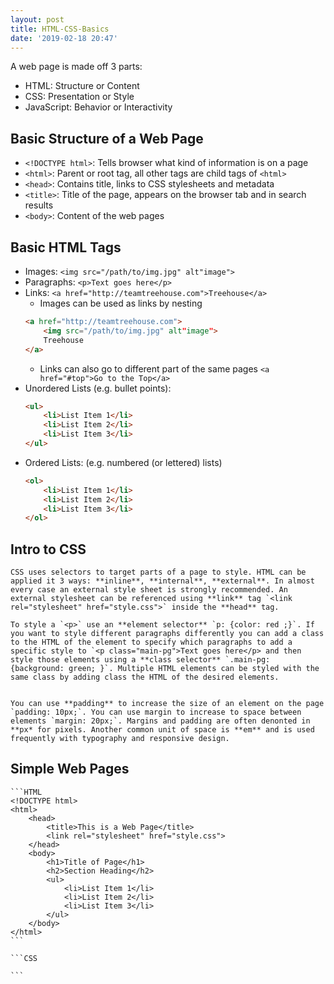 ```yaml
---
layout: post
title: HTML-CSS-Basics
date: '2019-02-18 20:47'
---
```


A web page is made off 3 parts:

- HTML: Structure or Content
- CSS: Presentation or Style
- JavaScript: Behavior or Interactivity

## Basic Structure of a Web Page

- `<!DOCTYPE html>`: Tells browser what kind of information is on a page
- `<html>`: Parent or root tag, all other tags are child tags of `<html>`
- `<head>`: Contains title, links to CSS stylesheets and metadata
- `<title>`: Title of the page, appears on the browser tab and in search results
- `<body>`: Content of the web pages

## Basic HTML Tags

- Images: `<img src="/path/to/img.jpg" alt"image">`
- Paragraphs: `<p>Text goes here</p>`
- Links: `<a href="http://teamtreehouse.com">Treehouse</a>`
    - Images can be used as links by nesting
    ```html
    <a href="http://teamtreehouse.com">
        <img src="/path/to/img.jpg" alt"image">
        Treehouse
    </a>
    ```
    - Links can also go to different part of the same pages
    `<a href="#top">Go to the Top</a>`
- Unordered Lists (e.g. bullet points):
    ```html
    <ul>
        <li>List Item 1</li>
        <li>List Item 2</li>
        <li>List Item 3</li>
    </ul>
    ```
- Ordered Lists: (e.g. numbered (or lettered) lists)
    ```html
    <ol>
        <li>List Item 1</li>
        <li>List Item 2</li>
        <li>List Item 3</li>
    </ol>
    ```

## Intro to CSS
    CSS uses selectors to target parts of a page to style. HTML can be applied it 3 ways: **inline**, **internal**, **external**. In almost every case an external style sheet is strongly recommended. An external stylesheet can be referenced using **link** tag `<link rel="stylesheet" href="style.css">` inside the **head** tag.

    To style a `<p>` use an **element selector** `p: {color: red ;}`. If you want to style different paragraphs differently you can add a class to the HTML of the element to specify which paragraphs to add a specific style to `<p class="main-pg">Text goes here</p> and then style those elements using a **class selector** `.main-pg: {background: green; }`. Multiple HTML elements can be styled with the same class by adding class the HTML of the desired elements.


    You can use **padding** to increase the size of an element on the page `padding: 10px;`. You can use margin to increase to space between elements `margin: 20px;`. Margins and padding are often denonted in **px* for pixels. Another common unit of space is **em** and is used frequently with typography and responsive design.

## Simple Web Pages

    ```HTML
    <!DOCTYPE html>
    <html>
        <head>
            <title>This is a Web Page</title>
            <link rel="stylesheet" href="style.css">
        </head>
        <body>
            <h1>Title of Page</h1>
            <h2>Section Heading</h2>
            <ul>
                <li>List Item 1</li>
                <li>List Item 2</li>
                <li>List Item 3</li>
            </ul>
        </body>
    </html>
    ```

    ```CSS
        
    ```
